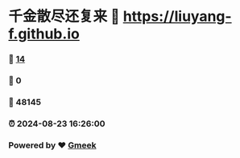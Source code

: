 # 千金散尽还复来 :link: https://liuyang-f.github.io 
### :page_facing_up: [14](https://liuyang-f.github.io/tag.html) 
### :speech_balloon: 0 
### :hibiscus: 48145 
### :alarm_clock: 2024-08-23 16:26:00 
### Powered by :heart: [Gmeek](https://github.com/Meekdai/Gmeek)
